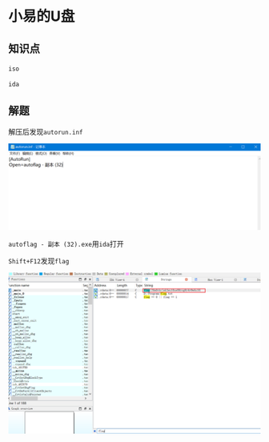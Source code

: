 # 小易的U盘

## 知识点

`iso`

`ida`

## 解题

解压后发现`autorun.inf`

![](./img/48-1.png)



`autoflag - 副本 (32).exe`用`ida`打开

`Shift+F12`发现`flag`

![](./img/48-2.png)